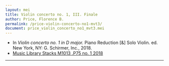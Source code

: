 ```yaml
---
layout: mei
title: Violin concerto no. 1, III. Finale
author: Price, Florence B.
permalink: /price-violin-concerto-no1-mvt3/
document: price_violin_concerto_no1_mvt3.mei
---
```


- In *Violin concerto no. 1 in D major.* Piano Reduction [&] Solo Violin. ed. New York, NY: G. Schirmer, Inc., 2018.
- <a href="https://tufts-primo.hosted.exlibrisgroup.com/permalink/f/bnf7qa/01TUN_ALMA21284948010003851" target="_blank"> Music Library Stacks M1013 .P75 no. 1 2018</a>

---

